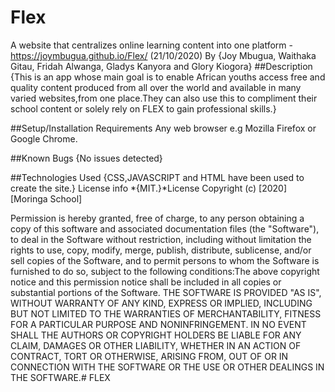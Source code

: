 # Flex
A website that centralizes online learning content into one platform - https://joymbugua.github.io/Flex/
(21/10/2020) 
By {Joy Mbugua, Waithaka Gitau, Fridah Alwanga, Gladys Kanyora and Glory Kiogora}
##Description {This is an app whose main goal is to enable African youths access free and quality content produced from all over the world and available in many varied websites,from one place.They can also use this to compliment their school content or solely rely on FLEX to gain professional skills.}

##Setup/Installation Requirements Any web browser e.g Mozilla Firefox or Google Chrome.

##Known Bugs {No issues detected}

##Technologies Used {CSS,JAVASCRIPT and HTML have been used to create the site.}
 License info *{MIT.}*License Copyright (c) [2020] [Moringa School]

Permission is hereby granted, free of charge, to any person obtaining a copy of this software and associated documentation files (the "Software"), to deal in the Software without restriction, including without limitation the rights to use, copy, modify, merge, publish, distribute, sublicense, and/or sell copies of the Software, and to permit persons to whom the Software is furnished to do so, subject to the following conditions:The above copyright notice and this permission notice shall be included in all copies or substantial portions of the Software. THE SOFTWARE IS PROVIDED "AS IS", WITHOUT WARRANTY OF ANY KIND, EXPRESS OR IMPLIED, INCLUDING BUT NOT LIMITED TO THE WARRANTIES OF MERCHANTABILITY, FITNESS FOR A PARTICULAR PURPOSE AND NONINFRINGEMENT. IN NO EVENT SHALL THE AUTHORS OR COPYRIGHT HOLDERS BE LIABLE FOR ANY CLAIM, DAMAGES OR OTHER LIABILITY, WHETHER IN AN ACTION OF CONTRACT, TORT OR OTHERWISE, ARISING FROM, OUT OF OR IN CONNECTION WITH THE SOFTWARE OR THE USE OR OTHER DEALINGS IN THE SOFTWARE.# FLEX
